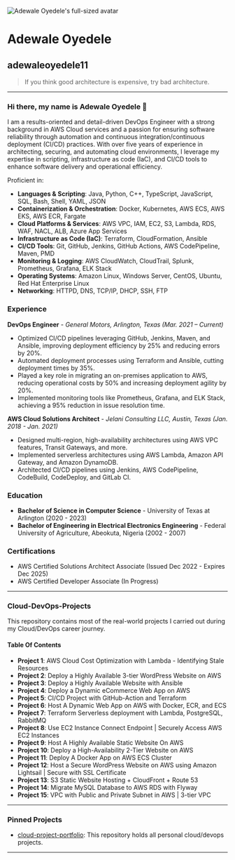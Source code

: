 ![Adewale Oyedele's full-sized avatar](URL_TO_YOUR_AVATAR)
# Adewale Oyedele
## adewaleoyedele11

>If you think good architecture is expensive, try bad architecture.

---

### Hi there, my name is Adewale Oyedele 👋
I am a results-oriented and detail-driven DevOps Engineer with a strong background in AWS Cloud services and a passion for ensuring software reliability through automation and continuous integration/continuous deployment (CI/CD) practices. With over five years of experience in architecting, securing, and automating cloud environments, I leverage my expertise in scripting, infrastructure as code (IaC), and CI/CD tools to enhance software delivery and operational efficiency.

Proficient in:
- **Languages & Scripting**: Java, Python, C++, TypeScript, JavaScript, SQL, Bash, Shell, YAML, JSON
- **Containerization & Orchestration**: Docker, Kubernetes, AWS ECS, AWS EKS, AWS ECR, Fargate
- **Cloud Platforms & Services**: AWS VPC, IAM, EC2, S3, Lambda, RDS, WAF, NACL, ALB, Azure App Services
- **Infrastructure as Code (IaC)**: Terraform, CloudFormation, Ansible
- **CI/CD Tools**: Git, GitHub, Jenkins, GitHub Actions, AWS CodePipeline, Maven, PMD
- **Monitoring & Logging**: AWS CloudWatch, CloudTrail, Splunk, Prometheus, Grafana, ELK Stack
- **Operating Systems**: Amazon Linux, Windows Server, CentOS, Ubuntu, Red Hat Enterprise Linux
- **Networking**: HTTPD, DNS, TCP/IP, DHCP, SSH, FTP

### Experience

**DevOps Engineer** - *General Motors, Arlington, Texas (Mar. 2021 – Current)*
- Optimized CI/CD pipelines leveraging GitHub, Jenkins, Maven, and Ansible, improving deployment efficiency by 25% and reducing errors by 20%.
- Automated deployment processes using Terraform and Ansible, cutting deployment times by 35%.
- Played a key role in migrating an on-premises application to AWS, reducing operational costs by 50% and increasing deployment agility by 20%.
- Implemented monitoring tools like Prometheus, Grafana, and ELK Stack, achieving a 95% reduction in issue resolution time.

**AWS Cloud Solutions Architect** - *Jelani Consulting LLC, Austin, Texas (Jan. 2018 - Jan. 2021)*
- Designed multi-region, high-availability architectures using AWS VPC features, Transit Gateways, and more.
- Implemented serverless architectures using AWS Lambda, Amazon API Gateway, and Amazon DynamoDB.
- Architected CI/CD pipelines using Jenkins, AWS CodePipeline, CodeBuild, CodeDeploy, and GitLab CI.

### Education

- **Bachelor of Science in Computer Science** - University of Texas at Arlington (2020 - 2023)
- **Bachelor of Engineering in Electrical Electronics Engineering** - Federal University of Agriculture, Abeokuta, Nigeria (2002 - 2007)

### Certifications
- AWS Certified Solutions Architect Associate (Issued Dec 2022 - Expires Dec 2025)
- AWS Certified Developer Associate (In Progress)

---

### Cloud-DevOps-Projects
This repository contains most of the real-world projects I carried out during my Cloud/DevOps career journey.

#### Table Of Contents
- **Project 1**: AWS Cloud Cost Optimization with Lambda - Identifying Stale Resources
- **Project 2**: Deploy a Highly Available 3-tier WordPress Website on AWS
- **Project 3**: Deploy a Highly Available Website with Ansible
- **Project 4**: Deploy a Dynamic eCommerce Web App on AWS
- **Project 5**: CI/CD Project with GitHub-Action and Terraform
- **Project 6**: Host A Dynamic Web App on AWS with Docker, ECR, and ECS
- **Project 7**: Terraform Serverless deployment with Lambda, PostgreSQL, RabbitMQ
- **Project 8**: Use EC2 Instance Connect Endpoint | Securely Access AWS EC2 Instances
- **Project 9**: Host A Highly Available Static Website On AWS
- **Project 10**: Deploy a High-Availability 2-Tier Website on AWS
- **Project 11**: Deploy A Docker App on AWS ECS Cluster
- **Project 12**: Host a Secure WordPress Website on AWS using Amazon Lightsail | Secure with SSL Certificate
- **Project 13**: S3 Static Website Hosting + CloudFront + Route 53
- **Project 14**: Migrate MySQL Database to AWS RDS with Flyway
- **Project 15**: VPC with Public and Private Subnet in AWS | 3-tier VPC

---

### Pinned Projects
- [cloud-project-portfolio](https://github.com/adewaleoyedele11/cloud-project-portfolio): This repository holds all personal cloud/devops projects.

---
